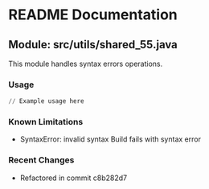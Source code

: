 # README Documentation

## Module: src/utils/shared_55.java

This module handles syntax errors operations.

### Usage

```python
// Example usage here
```

### Known Limitations

- SyntaxError: invalid syntax Build fails with syntax error

### Recent Changes

- Refactored in commit c8b282d7
